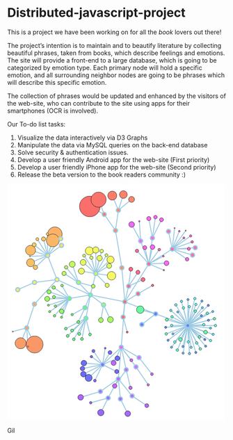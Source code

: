 # Distributed-javascript-project

This is a project we have been working on for all the *book* lovers out there!

The project’s intention is to maintain and to beautify literature by collecting beautiful phrases, taken from books, which describe feelings and emotions.
The site will provide a front-end to a large database, which is going to be categorized by emotion type. Each primary node will hold a specific emotion, and all surrounding neighbor nodes are going to be phrases which will describe this specific emotion.

The collection of phrases would be updated and enhanced by the visitors of the web-site, who can contribute to the site using apps for their smartphones (OCR is involved).


Our To-do list tasks:

 1. Visualize the data interactively via D3 Graphs
 2. Manipulate the data via MySQL queries on the back-end database
 3. Solve security & authentication issues.
 4. Develop a user friendly Android app for the web-site (First priority)
 5. Develop a user friendly iPhone app for the web-site (Second priority)
 6. Release the beta version to the book readers community :)


![Alt Text](https://github.com/codingforpleasure/Distributed-javascript-project/blob/master/ConnectivityGraphDemo.png)

Gil
